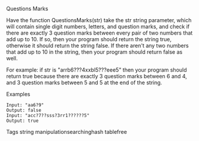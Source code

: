 Questions Marks

Have the function QuestionsMarks(str) take the str string parameter, which will contain single digit numbers, letters, and question marks, and check if there are exactly 3 question marks between every pair of two numbers that add up to 10. If so, then your program should return the string true, otherwise it should return the string false. If there aren't any two numbers that add up to 10 in the string, then your program should return false as well.

For example: if str is "arrb6???4xxbl5???eee5" then your program should return true because there are exactly 3 question marks between 6 and 4, and 3 question marks between 5 and 5 at the end of the string.

Examples
```
Input: "aa6?9"
Output: false
Input: "acc?7??sss?3rr1??????5"
Output: true
```
Tags
string manipulationsearchinghash tablefree
